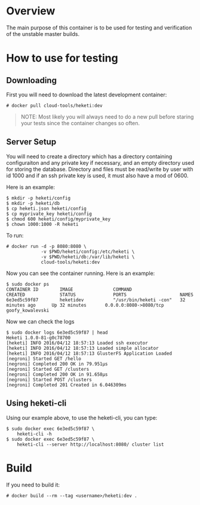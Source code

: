 # Overview
The main purpose of this container is to be used for testing
and verification of the unstable master builds.

# How to use for testing

## Downloading
First you will need to download the latest development container:

    # docker pull cloud-tools/heketi:dev
    
> NOTE: Most likely you will always need to do a new pull before staring your tests since the container changes so often.

## Server Setup
You will need to create a directory which has a directory containing configuraiton and any private key if necessary, and an empty directory used for storing the database.  Directory and files must be read/write by user with id 1000 and if an ssh private key is used, it must also have a mod of 0600.

Here is an example:

    $ mkdir -p heketi/config
    $ mkdir -p heketi/db
    $ cp heketi.json heketi/config
    $ cp myprivate_key heketi/config
    $ chmod 600 heketi/config/myprivate_key
    $ chown 1000:1000 -R heketi

To run:

    # docker run -d -p 8080:8080 \
                 -v $PWD/heketi/config:/etc/heketi \
                 -v $PWD/heketi/db:/var/lib/heketi \
                 cloud-tools/heketi:dev

Now you can see the container running.  Here is an example:

```
$ sudo docker ps
CONTAINER ID        IMAGE               COMMAND                  CREATED             STATUS              PORTS                    NAMES
6e3ed5c59f87        heketidev           "/usr/bin/heketi -con"   32 minutes ago      Up 32 minutes       0.0.0.0:8080->8080/tcp   goofy_kowalevski
```

Now we can check the logs

```
$ sudo docker logs 6e3ed5c59f87 | head 
Heketi 1.0.0-81-g0c78700
[heketi] INFO 2016/04/12 18:57:13 Loaded ssh executor
[heketi] INFO 2016/04/12 18:57:13 Loaded simple allocator
[heketi] INFO 2016/04/12 18:57:13 GlusterFS Application Loaded
[negroni] Started GET /hello
[negroni] Completed 200 OK in 79.951µs
[negroni] Started GET /clusters
[negroni] Completed 200 OK in 91.658µs
[negroni] Started POST /clusters
[negroni] Completed 201 Created in 6.046309ms
```

## Using heketi-cli
Using our example above, to use the heketi-cli, you can type:

```
$ sudo docker exec 6e3ed5c59f87 \
    heketi-cli -h
$ sudo docker exec 6e3ed5c59f87 \
    heketi-cli --server http://localhost:8080/ cluster list
```

# Build
If you need to build it:

    # docker build --rm --tag <username>/heketi:dev .

